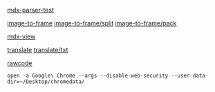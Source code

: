 [mdx-parser-test](https://lakluklak.github.io/warodel/mdx-parser-test)

[image-to-frame](https://lakluklak.github.io/warodel/image-to-frame)
[image-to-frame/split](https://lakluklak.github.io/warodel/image-to-frame/split)
[image-to-frame/pack](https://lakluklak.github.io/warodel/image-to-frame/pack)

[mdx-view](https://lakluklak.github.io/warodel/mdx-view)

[translate](https://lakluklak.github.io/warodel/translate)
[translate/txt](https://lakluklak.github.io/warodel/translate/txt)

[rawcode](https://lakluklak.github.io/warodel/rawcode)

```shell
open -a Google\ Chrome --args --disable-web-security --user-data-dir=~/Desktop/chromedata/ 
```
